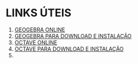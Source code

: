 # LINKS ÚTEIS

1. [GEOGEBRA ONLINE](https://www.geogebra.org/classic?lang=pt_PT)
2. [GEOGEBRA PARA DOWNLOAD E INSTALAÇÃO](https://www.geogebra.org/download?lang=pt#:~:text=Classic%205%20for%20Advanced%20Features)
3. [OCTAVE ONLINE](http://octave-online.net)
4. [OCTAVE PARA DOWNLOAD E INSTALAÇÃO](https://octave.org/download)
5. 
